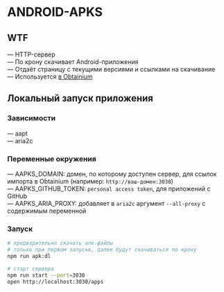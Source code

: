 # ANDROID-APKS

## WTF

— HTTP-сервер\
— По крону скачивает Android-приложения\
— Отдаёт страницу с текущими версиями и ссылками на скачивание\
— Используется [в Obtainium](https://github.com/ImranR98/Obtainium)

## Локальный запуск приложения

### Зависимости

— aapt\
— aria2c

### Переменные окружения

— AAPKS_DOMAIN: домен, по которому доступен сервер, для ссылок импорта в Obtainium (например: `http://ваш-домен:3030`)\
— AAPKS_GITHUB_TOKEN: `personal access token`, для приложений с GitHub\
— AAPKS_ARIA_PROXY: добавляет в `aria2c` аргумент `--all-proxy` с содержимым переменной

### Запуск

```bash
# предварительно скачать апк-файлы
# только при первом запуске, далее будут скачиваться по крону
npm run apk:dl

# старт сервера
npm run start --port=3030
open http://localhost:3030/apps
```
